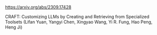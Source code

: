 https://arxiv.org/abs/2309.17428

CRAFT: Customizing LLMs by Creating and Retrieving from Specialized Toolsets (Lifan Yuan, Yangyi Chen, Xingyao Wang, Yi R. Fung, Hao Peng, Heng Ji)